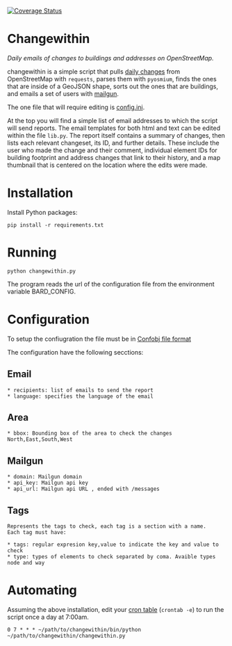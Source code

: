 [![Coverage Status](https://coveralls.io/repos/github/Xevib/bard/badge.svg?branch=master)](https://coveralls.io/github/Xevib/bard?branch=master)

# Changewithin

*Daily emails of changes to buildings and addresses on OpenStreetMap.*

changewithin is a simple script that pulls [daily changes](http://planet.openstreetmap.org/)
from OpenStreetMap with `requests`, parses them with `pyosmium`, finds the ones that are inside
of a GeoJSON shape, sorts out the ones that are buildings, and emails a set of users
with [mailgun](http://www.mailgun.com/).

The one file that will require editing is [config.ini](https://github.com/migurski/changewithin/blob/master/config.ini).

At the top you will find a simple list of email addresses to which the script
will send reports. The email templates for both html and text can be edited within
the file `lib.py`. The report itself contains a summary of changes, then lists
each relevant changeset, its ID, and further details. These include the user who
made the change and their comment, individual element IDs for building footprint
and address changes that link to their history, and a map thumbnail that is centered
on the location where the edits were made.


# Installation

Install Python packages:
    
    pip install -r requirements.txt


# Running

    python changewithin.py

The program reads the url of the configuration file from the environment variable BARD_CONFIG.

# Configuration

To setup the confiugration the file must be in [Confobj file format](http://configobj.readthedocs.io/en/latest/configobj.html#the-config-file-format)

The configuration have the following secctions:

## Email
    * recipients: list of emails to send the report
    * language: specifies the language of the email
    
    
## Area

    * bbox: Bounding box of the area to check the changes North,East,South,West

## Mailgun
    
    * domain: Mailgun domain
    * api_key: Mailgun api key
    * api_url: Mailgun api URL , ended with /messages
    
## Tags
    Represents the tags to check, each tag is a section with a name.
    Each tag must have:
    
    * tags: regular expresion key,value to indicate the key and value to check
    * type: types of elements to check separated by coma. Avaible types node and way
    
# Automating

Assuming the above installation, edit your [cron table](https://en.wikipedia.org/wiki/Cron) (`crontab -e`) to run the script once a day at 7:00am.

    0 7 * * * ~/path/to/changewithin/bin/python ~/path/to/changewithin/changewithin.py
